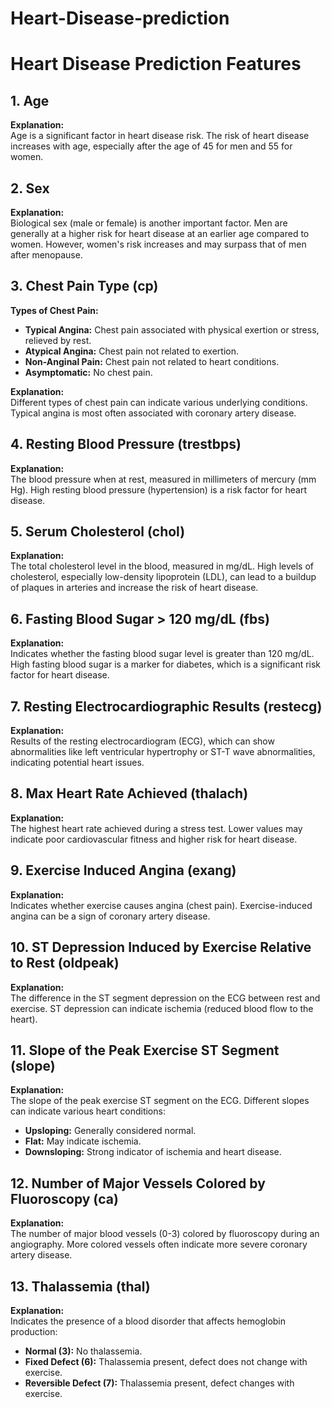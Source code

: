 # Heart-Disease-prediction
# Heart Disease Prediction Features

## 1. Age
**Explanation:**  
Age is a significant factor in heart disease risk. The risk of heart disease increases with age, especially after the age of 45 for men and 55 for women.

## 2. Sex
**Explanation:**  
Biological sex (male or female) is another important factor. Men are generally at a higher risk for heart disease at an earlier age compared to women. However, women's risk increases and may surpass that of men after menopause.

## 3. Chest Pain Type (cp)
**Types of Chest Pain:**
- **Typical Angina:** Chest pain associated with physical exertion or stress, relieved by rest.
- **Atypical Angina:** Chest pain not related to exertion.
- **Non-Anginal Pain:** Chest pain not related to heart conditions.
- **Asymptomatic:** No chest pain.

**Explanation:**  
Different types of chest pain can indicate various underlying conditions. Typical angina is most often associated with coronary artery disease.

## 4. Resting Blood Pressure (trestbps)
**Explanation:**  
The blood pressure when at rest, measured in millimeters of mercury (mm Hg). High resting blood pressure (hypertension) is a risk factor for heart disease.

## 5. Serum Cholesterol (chol)
**Explanation:**  
The total cholesterol level in the blood, measured in mg/dL. High levels of cholesterol, especially low-density lipoprotein (LDL), can lead to a buildup of plaques in arteries and increase the risk of heart disease.

## 6. Fasting Blood Sugar > 120 mg/dL (fbs)
**Explanation:**  
Indicates whether the fasting blood sugar level is greater than 120 mg/dL. High fasting blood sugar is a marker for diabetes, which is a significant risk factor for heart disease.

## 7. Resting Electrocardiographic Results (restecg)
**Explanation:**  
Results of the resting electrocardiogram (ECG), which can show abnormalities like left ventricular hypertrophy or ST-T wave abnormalities, indicating potential heart issues.

## 8. Max Heart Rate Achieved (thalach)
**Explanation:**  
The highest heart rate achieved during a stress test. Lower values may indicate poor cardiovascular fitness and higher risk for heart disease.

## 9. Exercise Induced Angina (exang)
**Explanation:**  
Indicates whether exercise causes angina (chest pain). Exercise-induced angina can be a sign of coronary artery disease.

## 10. ST Depression Induced by Exercise Relative to Rest (oldpeak)
**Explanation:**  
The difference in the ST segment depression on the ECG between rest and exercise. ST depression can indicate ischemia (reduced blood flow to the heart).

## 11. Slope of the Peak Exercise ST Segment (slope)
**Explanation:**  
The slope of the peak exercise ST segment on the ECG. Different slopes can indicate various heart conditions:
- **Upsloping:** Generally considered normal.
- **Flat:** May indicate ischemia.
- **Downsloping:** Strong indicator of ischemia and heart disease.

## 12. Number of Major Vessels Colored by Fluoroscopy (ca)
**Explanation:**  
The number of major blood vessels (0-3) colored by fluoroscopy during an angiography. More colored vessels often indicate more severe coronary artery disease.

## 13. Thalassemia (thal)
**Explanation:**  
Indicates the presence of a blood disorder that affects hemoglobin production:
- **Normal (3):** No thalassemia.
- **Fixed Defect (6):** Thalassemia present, defect does not change with exercise.
- **Reversible Defect (7):** Thalassemia present, defect changes with exercise.

